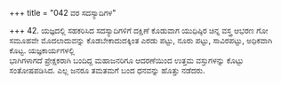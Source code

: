 +++
title = "042 ವರ ಸದಸ್ಯಾದಿಗಳ"

+++
42. ಯಜ್ಞದಲ್ಲಿ ಸಹಕರಿಸಿದ ಸದಸ್ಯಾದಿಗಳಿಗೆ ದಕ್ಷಿಣೆ ಕೊಡುವಾಗ ಯುಧಿಷ್ಠಿರ ಚಿನ್ನ ವಸ್ತ್ರ ಆಭರಣ ಗೋ ಸಮೂಹವೇ ಮೊದಲಾದುವನ್ನು ಕೊಡಬೇಕಾದುದಕ್ಕಿಂತ ಎರಡು ಪಟ್ಟು, ನೂರು ಪಟ್ಟು, ಸಾವಿರಪಟ್ಟು, ಅಧಿಕವಾಗಿ ಕೊಟ್ಟ. ಯಜ್ಞಕಾರ್ಯಗಳಲ್ಲಿ   
ಭಾಗಿಗಳಾಗದೆ ಪ್ರೇಕ್ಷಕರಾಗಿ ಬಂದಿದ್ದ ಮಹಾಜನರಿಗೂ ಆದರಣೆಯಿಂದ ಉತ್ತಮ ವಸ್ತುಗಳನ್ನು ಕೊಟ್ಟು ಸಂತೋಷಪಡಿಸಿದ. ಎಲ್ಲ ಜನರೂ ತಮತಮಗೆ ಬಂದ ಧನವನ್ನು ಹೊತ್ತು ನಡೆದರು.
